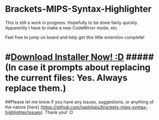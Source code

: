 # Brackets-MIPS-Syntax-Highlighter
This is still a work in progress. Hopefully to be done fairly quickly. Apparently I have to make a new CodeMirror mode, etc.

Feel free to jump on board and help get this little extention complete!

#[Download Installer Now! :D](https://github.com/naphipps/brackets-mips-syntax-highlighter/blob/master/Installer/MIPS%20Syntax%20Highlighter%20for%20Brackets%20v0.0.1.dmg?raw=true)
#####(In case it prompts about replacing the current files: Yes. Always replace them.)
===========================
##Please let me know if you have any issues, suggestions, or anything of the nature [here] (https://github.com/naphipps/brackets-mips-syntax-highlighter/issues). Thank you! :D

<!--
#IGNORE EVERYTHING BELOW
##That is for when I finish the syntax highlighter

============================

[Brackets](http://brackets.io) is a modern open-source code editor for HTML, CSS and JavaScript that's built in HTML, CSS and JavaScript. That is, a modern code editor for web designers and front-end developers.

This is a Brackets extension adding syntax highlighting for MIPS Assembly files (.s and .sx files).

##How to install this extension
The extension can be directly installed using the Extension Manager of Brackets.

1. File -> Extension Manager 
2. Search for MIPS
3. Click install on MIPS Assembly Syntax Highlighter extension

And that's all. Now you can enjoy syntax highlighting for MIPS Assembly files in Brackets

If MIPS is not set automatically as default language for .s and .sx files, click on the current language at bottom right of Brackets window and select MIPS in the dropdown menu.

This extension is (NOT yet) registered @ [Brackets Extension Registry](https://brackets-registry.aboutweb.com).
-->
